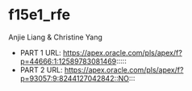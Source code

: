 # f15e1_rfe
Anjie Liang & Christine Yang <br>
* PART 1 URL: https://apex.oracle.com/pls/apex/f?p=44666:1:12589783081469::::: <br>
* PART 2 URL: https://apex.oracle.com/pls/apex/f?p=93057:9:8244127042842::NO:::

